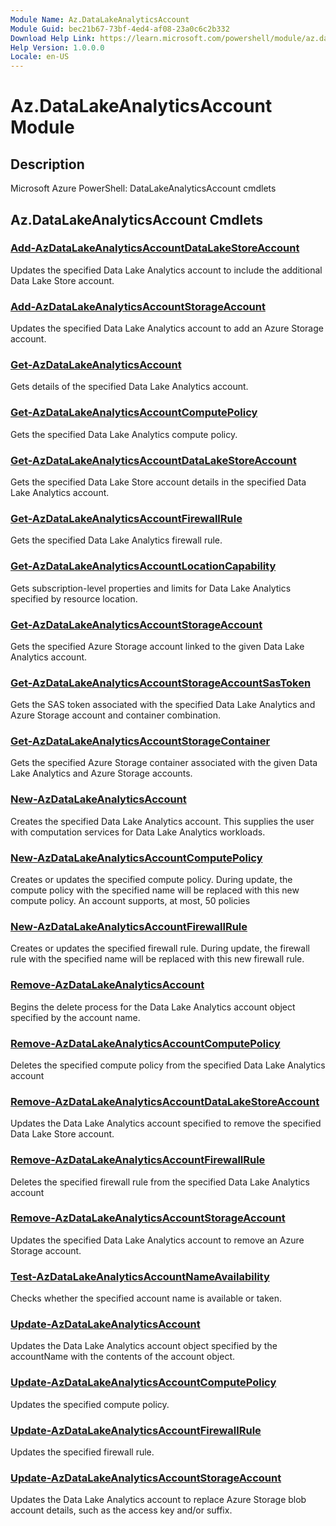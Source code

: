 ```yaml
---
Module Name: Az.DataLakeAnalyticsAccount
Module Guid: bec21b67-73bf-4ed4-af08-23a0c6c2b332
Download Help Link: https://learn.microsoft.com/powershell/module/az.datalakeanalyticsaccount
Help Version: 1.0.0.0
Locale: en-US
---
```


# Az.DataLakeAnalyticsAccount Module
## Description
Microsoft Azure PowerShell: DataLakeAnalyticsAccount cmdlets

## Az.DataLakeAnalyticsAccount Cmdlets
### [Add-AzDataLakeAnalyticsAccountDataLakeStoreAccount](Add-AzDataLakeAnalyticsAccountDataLakeStoreAccount.md)
Updates the specified Data Lake Analytics account to include the additional Data Lake Store account.

### [Add-AzDataLakeAnalyticsAccountStorageAccount](Add-AzDataLakeAnalyticsAccountStorageAccount.md)
Updates the specified Data Lake Analytics account to add an Azure Storage account.

### [Get-AzDataLakeAnalyticsAccount](Get-AzDataLakeAnalyticsAccount.md)
Gets details of the specified Data Lake Analytics account.

### [Get-AzDataLakeAnalyticsAccountComputePolicy](Get-AzDataLakeAnalyticsAccountComputePolicy.md)
Gets the specified Data Lake Analytics compute policy.

### [Get-AzDataLakeAnalyticsAccountDataLakeStoreAccount](Get-AzDataLakeAnalyticsAccountDataLakeStoreAccount.md)
Gets the specified Data Lake Store account details in the specified Data Lake Analytics account.

### [Get-AzDataLakeAnalyticsAccountFirewallRule](Get-AzDataLakeAnalyticsAccountFirewallRule.md)
Gets the specified Data Lake Analytics firewall rule.

### [Get-AzDataLakeAnalyticsAccountLocationCapability](Get-AzDataLakeAnalyticsAccountLocationCapability.md)
Gets subscription-level properties and limits for Data Lake Analytics specified by resource location.

### [Get-AzDataLakeAnalyticsAccountStorageAccount](Get-AzDataLakeAnalyticsAccountStorageAccount.md)
Gets the specified Azure Storage account linked to the given Data Lake Analytics account.

### [Get-AzDataLakeAnalyticsAccountStorageAccountSasToken](Get-AzDataLakeAnalyticsAccountStorageAccountSasToken.md)
Gets the SAS token associated with the specified Data Lake Analytics and Azure Storage account and container combination.

### [Get-AzDataLakeAnalyticsAccountStorageContainer](Get-AzDataLakeAnalyticsAccountStorageContainer.md)
Gets the specified Azure Storage container associated with the given Data Lake Analytics and Azure Storage accounts.

### [New-AzDataLakeAnalyticsAccount](New-AzDataLakeAnalyticsAccount.md)
Creates the specified Data Lake Analytics account.
This supplies the user with computation services for Data Lake Analytics workloads.

### [New-AzDataLakeAnalyticsAccountComputePolicy](New-AzDataLakeAnalyticsAccountComputePolicy.md)
Creates or updates the specified compute policy.
During update, the compute policy with the specified name will be replaced with this new compute policy.
An account supports, at most, 50 policies

### [New-AzDataLakeAnalyticsAccountFirewallRule](New-AzDataLakeAnalyticsAccountFirewallRule.md)
Creates or updates the specified firewall rule.
During update, the firewall rule with the specified name will be replaced with this new firewall rule.

### [Remove-AzDataLakeAnalyticsAccount](Remove-AzDataLakeAnalyticsAccount.md)
Begins the delete process for the Data Lake Analytics account object specified by the account name.

### [Remove-AzDataLakeAnalyticsAccountComputePolicy](Remove-AzDataLakeAnalyticsAccountComputePolicy.md)
Deletes the specified compute policy from the specified Data Lake Analytics account

### [Remove-AzDataLakeAnalyticsAccountDataLakeStoreAccount](Remove-AzDataLakeAnalyticsAccountDataLakeStoreAccount.md)
Updates the Data Lake Analytics account specified to remove the specified Data Lake Store account.

### [Remove-AzDataLakeAnalyticsAccountFirewallRule](Remove-AzDataLakeAnalyticsAccountFirewallRule.md)
Deletes the specified firewall rule from the specified Data Lake Analytics account

### [Remove-AzDataLakeAnalyticsAccountStorageAccount](Remove-AzDataLakeAnalyticsAccountStorageAccount.md)
Updates the specified Data Lake Analytics account to remove an Azure Storage account.

### [Test-AzDataLakeAnalyticsAccountNameAvailability](Test-AzDataLakeAnalyticsAccountNameAvailability.md)
Checks whether the specified account name is available or taken.

### [Update-AzDataLakeAnalyticsAccount](Update-AzDataLakeAnalyticsAccount.md)
Updates the Data Lake Analytics account object specified by the accountName with the contents of the account object.

### [Update-AzDataLakeAnalyticsAccountComputePolicy](Update-AzDataLakeAnalyticsAccountComputePolicy.md)
Updates the specified compute policy.

### [Update-AzDataLakeAnalyticsAccountFirewallRule](Update-AzDataLakeAnalyticsAccountFirewallRule.md)
Updates the specified firewall rule.

### [Update-AzDataLakeAnalyticsAccountStorageAccount](Update-AzDataLakeAnalyticsAccountStorageAccount.md)
Updates the Data Lake Analytics account to replace Azure Storage blob account details, such as the access key and/or suffix.


